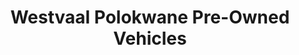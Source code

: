 ---
title: "Westvaal Polokwane Pre-Owned Vehicles"
url: /polokwane/westvaal-polokwane-pre-owned-vehicles/
shop: Autohaus
---
